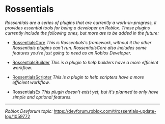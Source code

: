 # Rossentials

*Rossentials are a series of plugins that are currently a work-in-progress, it provides essential tools for being a developer on Roblox. These plugins currently include the following ones, but more are to be added in the future:*

* [RossentialsCore](https://www.roblox.com/library/6420642714/RossentialsCore)
*This is Rossentials's framework, without it the other Rossentials plugins can't run. RossentialsCore also includes some features you're just going to need as an Roblox Developer.*

* [RossentialsBuilder](https://www.roblox.com/library/6420648493/RossentialsBuilder)
*This is a plugin to help builders have a more efficient workflow.*

* [RossentialsScripter](https://www.roblox.com/library/6420645237/RossentialsScripter)
*This is a plugin to help scripters have a more efficient workflow.*

* RossentialsEx
*This plugin doesn't exist yet, but it's planned to only have simple and optional features.*

***

*Roblox Devforum topic:* https://devforum.roblox.com/t/rossentials-update-log/1059772